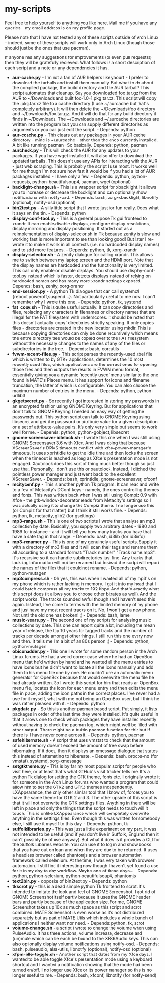 # my-scripts
Feel free to help yourself to anything you like here. Mail me if you have any
queries - my email address is on my profile page.

Please note that I have not tested any of these scripts outside of Arch Linux -
indeed, some of these scripts will work only in Arch Linux (though those should
just be the ones that use pacman).

If anyone has any suggestions for improvements (or even pull requests!) then
they will be gratefully recieved. What follows is a short description of each
script and a note on any dependencies it has.

* **aur-cache.py** - I'm not a fan of AUR helpers like yaourt - I prefer to
download the tarballs and install them manually. But what to do about the 
compiled package, the build directory and the AUR tarball? This script 
automates that cleanup. Say you downloaded foo.tar.gz from the AUR to 
~/Downloads and built foo-1.0-1.pkg.tar.xz. This script will copy the 
.pkg.tar.xz file to a cache directory (I use ~/.aurcache but that's completely 
arbitrary). It will then delete the ~/Downloads/foo directory and 
~/Downloads/foo.tar.gz. And it will do that for any build directory it finds in
~/Downloads. The ~/Downloads and ~/.aurcache directories are written into the 
program but you can supply different directories as arguments or you can just 
edit the script. - Depends: python
* **aur-ccache.py** - This clears out any packages in your AUR cache directory -
mine is ~/.aurcache - other than the ones currently installed. A bit like
running pacman -Sc basically. Depends: python, pacman
* **aurcheck.py** - This will check the AUR for any updates to your packages. 
If you have wget installed it will also offer to download the updated tarballs.
This doesn't use any APIs for interacting with the AUR - just web scraping. 
This is probably the script I use most. It works well for me though I'm not 
sure how fast it would be if you had a lot of AUR packages installed - I have 
only a few. - Depends: python, python-requests, python-beautifulsoup4, pacman,
wget (optional)
* **backlight-change.sh** - This is a wrapper script for xbacklight. It allows
you to increase or decrease the backlight and can optionally show 
notifications with notify-osd. - Depends: bash, xorg-xbacklight, libnotify 
(optional), notify-osd (optional)
* **bin2text.py** - A silly little script that I wrote just for fun really. 
Does what it says on the tin. - Depends: python
* **display-conf-tool.py** - This is a general pupose Tk gui frontend to
xrandr. It can enable/disable displays, configure display resolutions, display
mirroring and display positioning. It started out as a reimplementation of
display-selector.sh in Tk because zenity is slow and working fast is more
important to me than looking good! But later I re-wrote it to make it work in
all contexts (i.e. no hardcoded display names) and to add more features. - 
Depends: python, tk, xorg-xrandr
* **display-selector.sh** - A zenity dialogue for calling xrandr. This allows me
to switch between my laptop screen and the HDMI port. Note that the display
names are hardcoded and the functionality is very limited. This can only
enable or disable displays. You should use display-conf-tool.py instead
which is faster, detects displays instead of relying on hardcoded names
and has many more xrandr settings exposed. - Depends: bash, zenity, xorg-xrandr
* **end-session.py** - A python Tk dialogue that can call systemctl 
{reboot,poweroff,suspend...}. Not particularly useful to me now. I can't 
remember why I wrote this one. - Depends: python, tk, systemd
* **fat_copy.sh** - This is quite useful actually. It can copy directories and 
files, replacing any characters in filenames or directory names
that are illegal for the FAT filesystem with underscores. It should be noted 
that this doesn't actually 'copy' directories strictly speaking. 
It only copies files - directories are created in the new location using mkdir.
This is because copying directories can only be done recursively which means
the entire directory tree would be copied over to the FAT filesystem without
the necessary changes to the names of any of the files or subdirectories in
the tree. - Depends: bash, coreutils
* **fvwm-recent-files.py** - This script parses the recently-used.xbel file
which is written to by GTK+ applications, determines the 10 most
recently used files, which applications are the correct ones for opening
those files and then outputs the results in FVWM menu format, essentially
giving you a dynamic 'recently used' menu similar to the one found in MATE's
Places menu. It has support for icons and filename truncation, the latter of
which is configurable. You can also choose the maximum number of entries in
the menu. - Depends: python, python-urllib3
* **gkgetsecret.py** - So recently I got interested in storing my passwords
in an encrypted fashion using GNOME Keyring. But for applications that don't
talk to GNOME Keyring I needed an easy way of getting the passwords out. This
python script can talk to GNOME Keyring using libsecret and get the password
or attribute value for a given description or a set of attribute-value pairs.
It's only very simple but seems to work well for me. - Depends: python,
python-gobject, libsecret
* **gnome-screensaver-idlelock.sh** - I wrote this one when I was still using
GNOME Screensaver 3.6 with Xfce. And I was doing that because XScreenSaver's
DPMS timeouts conflict with xfce-power-manager's timeouts. It uses xprintidle
to get the idle time and then locks the screen when the timeout is reached
as long as Xfce's presentation mode is not engaged. Xautolock does this sort of
thing much better though so just use that. Personally, I don't use this or 
xautolock. Instead, I ditched the pointless power manager and just went back to
the excellent XScreenSaver. - Depends: bash, xprintidle, gnome-screensaver, 
xfconf
* **mcityconf.py** - This is another python Tk program. It can read and write to
a few of Metacity's DConf keys - namely, the ones controlling themes and fonts.
This was written back when I was still using Compiz 0.9 with Xfce - the
gtk-window-decorator reads from Metacity's settings so I was actually using it
to change the Compiz theme. I no longer use this (or Compiz for that matter)
but I think it still works fine. - Depends: python, tk, metacity, glib2
(for gsettings)
* **mp3-range.sh** - This is one of two scripts I wrote that analyse an mp3 
collection by date. Basically, you supply two arbitrary dates - 1980 and
1989 for instance - and it will tell you how many tracks you have that have a
date tag in that range. - Depends: bash, id3lib (for id3info)
* **mp3-renamer.py** - This is one of my genuinely useful scripts. Supply it 
with a directory of mp3 files and it will scan their tags and rename them all
according to a standard format: "Track number" "Track name.mp3". It's recursive
so it can handle subdirectories just fine. Any tracks that lack tag
information will not be renamed but instead the script will report the names
of the files that it could not rename. - Depends: python, python-mutagen
* **mp3compress.sh** - Oh yes, this was when I wanted all of my mp3's on my 
phone which is rather lacking in memory. I got it into my head that I could 
batch compress all my tracks to 192 kbps. And that's exactly what this script 
does (it allows you to choose other bitrates as well). And the script works.
The tracks sounded awful though and I haven't used this again. Instead, 
I've come to terms with the limited memory of my phone and just have
my most recent tracks on it. No, I won't get a new phone. Not until the old
one has broken! ;) - Depends: bash, lame
* **music-years.py** - The second one of my scripts for analysing music 
collections by date. This one can report quite a lot, including the mean year of
release, the top 10 years for tagged tracks and the number of tracks per decade
amongst other things. I still run this one every now and then. It tells me I'm a
bit of an 80s person ;) - Depends: python, python-mutagen
* **obiconadder.py** - This one I wrote for some random person in the Arch Linux
forums. He had a weird corner case where he had an OpenBox menu that he'd
written by hand and he wanted all the menu entries to have icons but he
didn't want to locate all the icons manually and add them to his menu file one
by one. He couldn't use an automatic menu generator for OpenBox because that
would overwrite the menu file he had already written. So I wrote this script
for him that reads an OpenBox menu file, locates the icon for each menu entry
and then edits the menu file in place, adding the icon paths in the correct
places. I've never had a use for it myself, what with me not being an OpenBox
user, but I think he was rather pleased with it. - Depends: python
* **pkgdate.py** - So this is another pacman based script. Put simply, it lists
packages in order of the last time they were installed. It's quite useful in 
that it allows one to check which packages they have installed recently without
having to check the pacman log, which might well be filled with other output.
There might be a builtin pacman function for this but if there is, I have never
come across it. - Depends: python, pacman
* **safehibernate.sh** - A script that uses vmstat to check that the amount
of used memory doesn't exceed the amount of free swap before hibernating.
If it does, then it displays an xmessage dialogue that states this instead of
attempting to hibernate. - Depends: bash, procps-ng (for vmstat), systemd, 
xorg-xmessage
* **setgtktheme.py** - This is by far my most popular script for people who 
visit here, or at least that's what GitHub's visit tracker tells me. It's a 
python Tk dialog for setting the GTK theme, fonts etc. I originally wrote it for
someone in the Arch Linux forums who wanted a program that could allow him
to set the GTK2 and GTK3 themes independently. LXAppearance, the only other
similar tool that I know of, forces you to have the same theme for GTK 2 and 3.
The other upside of this script is that it will not overwrite the GTK settings
files. Anything in there will be left in place and only the things that the
script needs to touch will it touch. This is unlike LXAppearance which will
completely overwrite anything in the settings files. Even though this was
written for somebody else, I still use it myself to this day. - Depends:
python, tk
* **suffolklibraries.py** - This was just a little experiment on my part, it was
not intended to be useful (and if you don't live in Suffolk, England then it
can't possibly be of use anyway). But what it does is it provides a CLI for
the Suffolk Libaries website. You can use it to log in and show books that
you have out on loan and when they are due to be returned. It uses a headless
browser called phantomjs and a browser automation framework called selenium.
At the time, I was very taken with browser automation. I still find it 
interesting now though I haven't yet found a use for it in my day to day 
workflow. Maybe one of these days... - Depends: python, python-selenium, 
python-beautifulsoup4, phantomjs
* **text2bin.py** - opposite of bin2text.py - Depends: python
* **tkscrot.py** - this is a dead simple python Tk frontend to scrot. It's
intended to imitate the look and feel of GNOME Screenshot. I got rid of
GNOME Screenshot itself partly because it uses the GNOME header bars and partly
because of the application size. For me, GNOME Screenshot takes up 10x as much
space as this script and scrot combined. MATE Screenshot is even worse as it's
not distributed separately but as part of MATE Utils which includes a whole
bunch of applications I neither want nor need. - Depends: python, tk, scrot
* **volume-change.sh** - a script I wrote to change the volume when using
PulseAudio. It has three actions, volume increase, decrease and (un)mute which
can be each be bound to the XF86Audio keys. This can also optionally display
volume notifications using notify-osd. - Depends: bash, pulseaudio, 
alsa-utils, libnotify (optional), notify-osd (optional)
* **xfpm-idle-toggle.sh** - Another script that dates from my Xfce days. I 
wanted to be able toggle Xfce's presentation mode using a keyboard shortcut and
I wanted a notification showing that the mode had been turned on/off. I no 
longer use Xfce or its power manager so this is no longer useful to me. - 
Depends: bash, xfconf, libnotify (for notify-send)
